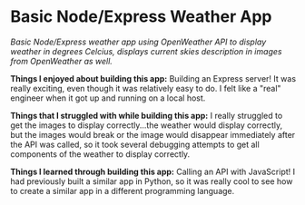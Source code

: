 # Basic Node/Express Weather App

*Basic Node/Express weather app using OpenWeather API to display weather in degrees Celcius, displays current skies description in images from OpenWeather as well.*

**Things I enjoyed about building this app:** Building an Express server! It was really exciting, even though it was relatively easy to do. I felt like a "real" engineer when it got up and running on a local host. 

**Things that I struggled with while building this app:** I really struggled to get the images to display correctly...the weather would display correctly, but the images would break or the image would disappear immediately after the API was called, so it took several debugging attempts to get all components of the weather to display correctly.

**Things I learned through building this app:** Calling an API with JavaScript! I had previously built a similar app in Python, so it was really cool to see how to create a similar app in a different programming language. 

